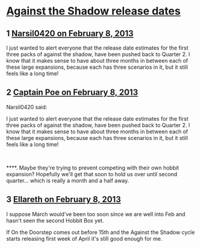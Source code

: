# [Against the Shadow release dates](https://community.fantasyflightgames.com/topic/78987-against-the-shadow-release-dates/)

## 1 [Narsil0420 on February 8, 2013](https://community.fantasyflightgames.com/topic/78987-against-the-shadow-release-dates/?do=findComment&comment=760507)

I just wanted to alert everyone that the release date estimates for the first three packs of against the shadow, have been pushed back to Quarter 2. I know that it makes sense to have about three months in between each of these large expansions, because each has three scenarios in it, but it still feels like a long time!

## 2 [Captain Poe on February 8, 2013](https://community.fantasyflightgames.com/topic/78987-against-the-shadow-release-dates/?do=findComment&comment=760534)

Narsil0420 said:

I just wanted to alert everyone that the release date estimates for the first three packs of against the shadow, have been pushed back to Quarter 2. I know that it makes sense to have about three months in between each of these large expansions, because each has three scenarios in it, but it still feels like a long time!



 

****. Maybe they're trying to prevent competing with their own hobbit expansion? Hopefully we'll get that soon to hold us over until second quarter… which is really a month and a half away.

## 3 [Ellareth on February 8, 2013](https://community.fantasyflightgames.com/topic/78987-against-the-shadow-release-dates/?do=findComment&comment=760647)

I suppose March would've been too soon since we are well into Feb and hasn't seen the second Hobbit Box yet.

If On the Doorstep comes out before 15th and the Against the Shadow cycle starts releasing first week of April it's still good enough for me.

